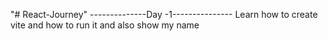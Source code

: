 "# React-Journey" 
--------------Day -1---------------
Learn how to create vite and how to run it and also show my name 

